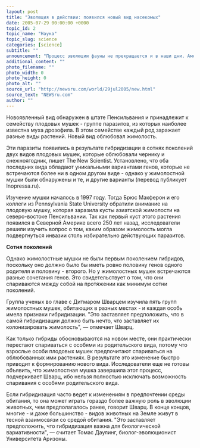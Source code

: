 ```yaml
---
layout: post
title: "Эволюция в действии: появился новый вид насекомых"
date: 2005-07-29 00:00:00 +0000
topic_id: 2
topic_name: "Наука"
topic_slug: science
categories: [science]
subtitle: ""
announcement: "Процесс эволюции фауны не прекращается и в наши дни. Американскими учеными установлено, что в результате межвидового спаривания в природе возник новый вид насекомых. Это открытие дает основания предполагать, что феномен скрещивания, обычный для флоры, распространен и в мире диких животных."
additional_content: ""
photo_filename: ""
photo_width: 0
photo_height: 0
photo_alt: ""
source_url: "http://newsru.com/world/29jul2005/new.html"
source_text: "NEWSru.com"
author: ""
---
```

Новоявленный вид обнаружен в штате Пенсильвания и принадлежит к семейству плодовых мушек - группе паразитов, из которых наиболее известна муха дрозофила. В этом семействе каждый род заражает разные виды растений. Новый вид облюбовал жимолость.

Эти паразиты появились в результате гибридизации в сотнях поколений двух видов плодовых мушек, которые облюбовали чернику и снежноягодник, пишет The New Scientist. Установлено, что оба последних вида обладают уникальными вариантами генов, которые не встречаются более ни в одном другом виде - однако у жимолостной мушки были обнаружены и те, и другие варианты (перевод публикует Inopressa.ru).

Изучение мушки началось в 1997 году. Тогда Брюс Макферон и его коллеги из Pennsylvania State University обратили внимание на плодовую мушку, которая заразила кусты азиатской жимолости на северо-востоке Пенсильвании. Так как первый куст этого растения появился в Северной Америке всего 250 лет назад, исследователи решили изучить вопрос о том, каким образом жимолость могла подвергнуться инвазии столь избирательно действующих паразитов.

<strong>Сотня поколений</strong>

Однако жимолостные мушки не были первым поколением гибридов, поскольку оно должно было бы иметь ровно половину генов одного родителя и половину - второго. Но у жимолостных мушек встречаются разные сочетания генов. Это свидетельствует о том, что они спариваются между собой на протяжении как минимум сотни поколений.

Группа ученых во главе с Дитмаром Шварцем изучила пять групп жимолостных мушек, обитающих в разных местах - и каждая особь имела признаки гибридизации. "Это заставляет предположить, что в самой гибридизации должно быть нечто, что заставляет их колонизировать жимолость", &mdash; отмечает Шварц.

Как только гибриды обосновываются на новом месте, они практически перестают спариваться с особями из родительского вида, потому что взрослые особи плодовых мушек предпочитают спариваться на облюбованных ими растениях. В результате это изменение быстро приводит к формированию нового вида. Исследователи еще не готовы объявить, что жимолостная мушка завершила этот процесс, подчеркивает Шварц, ибо нельзя полностью исключать возможность спаривания с особями родительского вида.

Если гибридизация часто ведет к изменениям в предпочтении среды обитания, то она может играть гораздо более важную роль в эволюции животных, чем предполагалось ранее, говорит Шварц. В конце концов, многие - и даже большинство - видов животных на Земле живут в тесной взаимосвязи со средой обитания. "Это заставляет предположить, что гибридизация важна для биологической вариативности", &mdash; считает Томас Даулинг, биолог-эволюционист Университета Аризоны.
